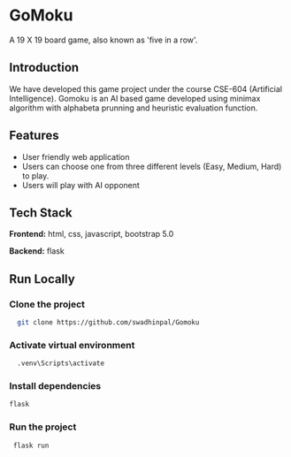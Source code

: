 
# GoMoku

A 19 X 19 board game, also known as 'five in a row'.   


## Introduction

We have developed this game project under the course CSE-604 (Artificial Intelligence). Gomoku is an AI based game developed using minimax algorithm with alphabeta prunning and heuristic evaluation function. 


## Features

- User friendly web application
- Users can choose one from three different levels (Easy, Medium, Hard) to play.
- Users will play with AI opponent



## Tech Stack

**Frontend:** html, css, javascript, bootstrap 5.0

**Backend:** flask


## Run Locally


### Clone the project

```bash
  git clone https://github.com/swadhinpal/Gomoku
```

### Activate virtual environment

```bash
  .venv\Scripts\activate
```

### Install dependencies

```bash 
flask 
```

### Run the project

```bash
 flask run
```


